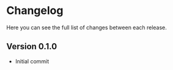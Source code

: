 Changelog
=========

Here you can see the full list of changes between each release.

Version 0.1.0
-------------

* Initial commit
